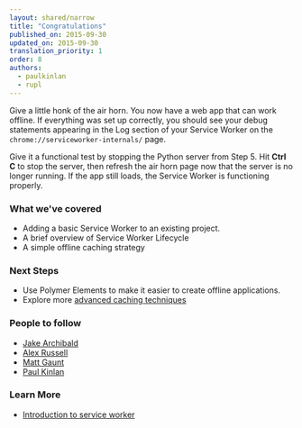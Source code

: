 ```yaml
---
layout: shared/narrow
title: "Congratulations"
published_on: 2015-09-30
updated_on: 2015-09-30
translation_priority: 1
order: 8
authors:
  - paulkinlan
  - rupl
---
```


Give a little honk of the air horn. You now have a web app that can work 
offline. If everything was set up correctly, you should see your debug
statements appearing in the Log section of your Service Worker on the
`chrome://serviceworker-internals/` page.

Give it a functional test by stopping the Python server from Step 5. Hit **Ctrl C**
to stop the server, then refresh the air horn page now that the server is no
longer running. If the app still loads, the Service Worker is functioning properly.

### What we've covered

* Adding a basic Service Worker to an existing project.
* A brief overview of Service Worker Lifecycle
* A simple offline caching strategy

### Next Steps

* Use Polymer Elements to make it easier to create offline applications.
* Explore more [advanced caching techniques](https://jakearchibald.com/2014/offline-cookbook/)

### People to follow

* [Jake Archibald](https://twitter.com/jaffathecake)
* [Alex Russell](https://twitter.com/slightlylate)
* [Matt Gaunt](https://twitter.com/gauntface) 
* [Paul Kinlan](https://twitter.com/Paul_Kinlan)

### Learn More

* [Introduction to service worker](http://www.html5rocks.com/en/tutorials/service-worker/introduction/)
  

